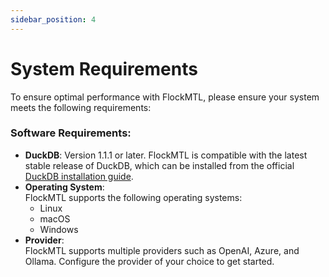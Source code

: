 ```yaml
---
sidebar_position: 4
---
```


# System Requirements

To ensure optimal performance with FlockMTL, please ensure your system meets the following requirements:

### Software Requirements:
- **DuckDB**: Version 1.1.1 or later. FlockMTL is compatible with the latest stable release of DuckDB, which can be installed from the official [DuckDB installation guide](https://duckdb.org/docs/installation/index?version=stable&environment=cli&platform=linux&download_method=direct&architecture=x86_64).
- **Operating System**:  
  FlockMTL supports the following operating systems:
  - Linux
  - macOS
  - Windows
- **Provider**:  
  FlockMTL supports multiple providers such as OpenAI, Azure, and Ollama. Configure the provider of your choice to get started.
